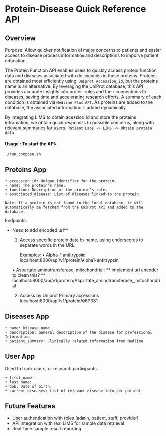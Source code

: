 # Protein-Disease Quick Reference API

## Overview

Purpose: Allow quicker notification of major concerns to patients and easier access to disease process information and descriptions to imporve patient education.

The Protein Function API enables users to quickly access protein function data and 
diseases associated with deficiencies in these proteins. Proteins are obtained most 
efficiently using` Uniprot Accession_id`, but the proteins name is an alternative. By 
leveraging the UniProt database, this API provides accurate insights into protein roles 
and their connections to diseases, saving time and accelerating research efforts. A summary of 
each condition is obtained via `Medline Plus API`. As proteins are added to the database, the 
associated information is added dynamically.

By integrating LIMS to obtain acession_id and store the proteins information, we obtain quick responses to possible concerns, along with relevant summaries for users.
`Patient Labs -> LIMS -> Obtain protein data`

#### Usage : To start the API:

```
./run_compose.sh
```

## Proteins App
	• accession_id: Unique identifier for the protein.
	• name: The protein’s name.
	• function: Description of the protein’s role.
	• associated_disease: List of diseases linked to the protein.

`Note: If a protein is not found in the local database, it will automatically be fetched from the UniProt API and added to the database.`

Endpoints: 

* Need to add encoded url**
	1.	Access specific protein data by name, using underscores to separate words in the URL.
        
        Examples:
	•	Alpha-1 antitrypsin: 
                localhost:8000/api/v1/protein/Alpha1-antitrypsin


	•	Aspartate aminotransferase, mitochondrial: ** implement url encoder to clean this? **
                        localhost:8000/api/v1/protein/Aspartate_aminotransferase,_mitochondrial

	2. Access by Uniprot Primary accessions 
						localhost:8000/api/v1/protein/Q6P3S1

## Diseases App

	• name: Disease name.
	• description: General description of the disease for professional Information
	• patient_summary: Clinically related information from Medline

	
## User App
Used to track users, or research participants. 

	• first_name:
	• last_name: 
	• dob: Date of birth.
	• current_diseases: List of relevant disease info per patient.


## Future Features
- User authentication with roles (admin, patient, staff, provider)
- API integration with real LIMS for sample data retrieval
- Real-time sample result reporting